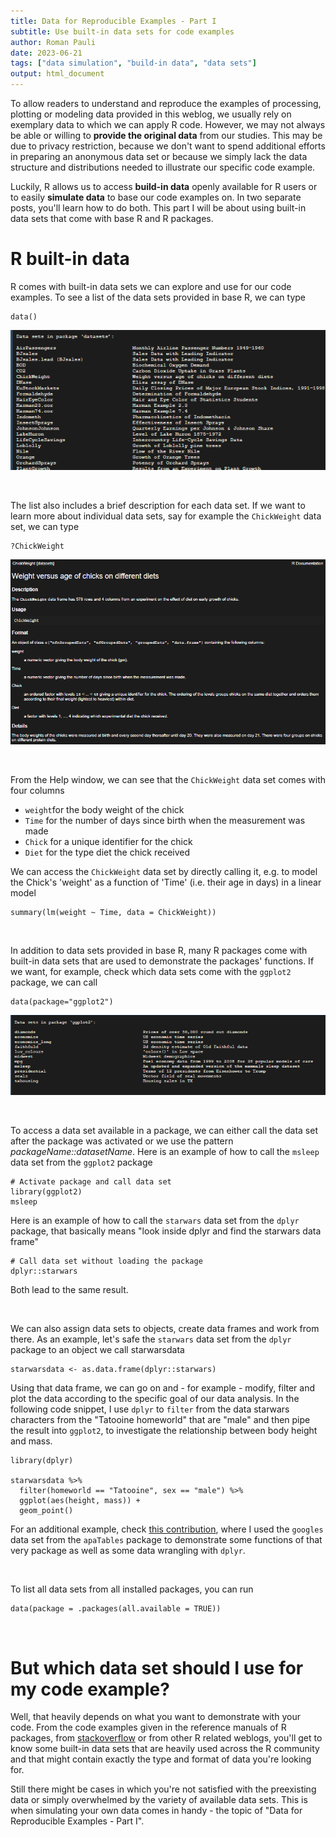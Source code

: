 ```yaml
---
title: Data for Reproducible Examples - Part I
subtitle: Use built-in data sets for code examples
author: Roman Pauli
date: 2023-06-21
tags: ["data simulation", "build-in data", "data sets"]
output: html_document
---
```



To allow readers to understand and reproduce the examples of processing, plotting or modeling data provided in this weblog, we usually rely on exemplary data to which we can apply R code. However, we may not always be able or willing to **provide the original data** from our studies. This may be due to privacy restriction, because we don't want to spend additional efforts in  preparing an anonymous data set or because we simply lack the data structure and distributions needed to illustrate our specific code example.
  
Luckily, R allows us to access **build-in data** openly available for R users or to easily **simulate data** to base our code examples on. In two separate posts, you'll learn how to do both. This part I will be about using built-in data sets that come with base R and R packages.

# R built-in data
R comes with built-in data sets we can explore and use for our code examples. To see a list of the data sets provided in base R, we can type

```{r, eval=F}
data()
```

![data sets in package 'datasets'](https://github.com/paulirom/CodeClub/blob/main/content/post/build-in%20data%20set%20files/data().png?raw=true)

<br>

The list also includes a brief description for each data set. If we want to learn more about individual data sets, say for example the `ChickWeight` data set, we can type

```{r,eval=F}
?ChickWeight
```

![R documentation on ChickWeight data set](https://github.com/paulirom/CodeClub/blob/main/content/post/build-in%20data%20set%20files/ChickWeightdata.png?raw=true)

<br>
  
From the Help window, we can see that the `ChickWeight` data set comes with four columns

- `weight`for the body weight of the chick
- `Time` for the number of days since birth when the measurement was made
- `Chick` for a unique identifier for the chick
- `Diet` for the type diet the chick received

We can access the `ChickWeight` data set by directly calling it, e.g. to model the Chick's 'weight' as a function of 'Time' (i.e. their age in days) in a linear model
```{r}
summary(lm(weight ~ Time, data = ChickWeight))
```	

<br>

In addition to data sets provided in base R, many R packages come with built-in data sets that are used to demonstrate the packages' functions.
If we want, for example, check which data sets come with the `ggplot2` package, we can call
```{r}
data(package="ggplot2")
```	

![data sets in package 'ggplot2'](https://github.com/paulirom/CodeClub/blob/main/content/post/build-in%20data%20set%20files/ggplot2data.png?raw=true)

<br>

To access a data set available in a package, we can either call the data set after the package was activated or we use the pattern *packageName::datasetName*.
Here is an example of how to call the `msleep` data set from the `ggplot2` package
```{r}
# Activate package and call data set
library(ggplot2)
msleep
```	
Here is an example of how to call the `starwars` data set from the `dplyr` package, that basically means "look inside dplyr and find the starwars data frame"
```{r}
# Call data set without loading the package
dplyr::starwars
```	
Both lead to the same result. 

<br>

We can also assign data sets to objects, create data frames and work from there. As an example, let's safe the `starwars` data set from the `dplyr` package to an object we call starwarsdata
```{r}
starwarsdata <- as.data.frame(dplyr::starwars)
```	
Using that data frame, we can go on and - for example - modify, filter and plot the data according to the specific goal of our data analysis. In the following code snippet, I use `dplyr` to `filter` from the data starwars characters from the "Tatooine homeworld" that are "male" and then pipe the result into `ggplot2`, to investigate the relationship between body height and mass.

```{r message=FALSE, warning=FALSE}
library(dplyr)

starwarsdata %>% 
  filter(homeworld == "Tatooine", sex == "male") %>% 
  ggplot(aes(height, mass)) +
  geom_point()
```	


For an additional example, check [this contribution](https://ukarcodeclub.netlify.app/post/apatables/), where I used the `googles` data set from the `apaTables` package to demonstrate some functions of that very package as well as some data wrangling with `dplyr`. 

<br>

To list all data sets from all installed packages, you can run
```{r}
data(package = .packages(all.available = TRUE))
```	

<br>

# But which data set should I use for my code example?

Well, that heavily depends on what you want to demonstrate with your code. From the code examples given in the reference manuals of R packages, from [stackoverflow](https://stackoverflow.com/) or from other R related weblogs, you'll get to know some built-in data sets that are heavily used across the R community and that might contain exactly the type and format of data you're looking for.

Still there might be cases in which you're not satisfied with the preexisting data or simply overwhelmed by the variety of available data sets. This is when simulating your own data comes in handy - the topic of "Data for Reproducible Examples - Part I".

<br>
<br>


